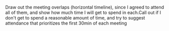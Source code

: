 
Draw out the meeting overlaps (horizontal timeline), since I agreed to attend all of them, and show how much time I will get to spend in each.Call out if I don't get to spend a reasonable amount of time, and try to suggest attendance that prioritizes the first 30min of each meeting
